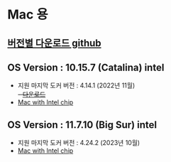 # Mac 용
## [버전별 다운로드 github](https://gist.github.com/FranklinYu/5e0bb9d6c0d873f33c78415dd2ea4138)   

## OS Version : 10.15.7 (Catalina) intel   
- 지원 마지막 도커 버전 : 4.14.1 (2022년 11월)   
~~- [다운로드](https://desktop.docker.com/mac/main/amd64/93002/Docker.dmg)~~   
- <a href="https://desktop.docker.com/mac/main/amd64/93002/Docker.dmg" rel="nofollow">Mac with Intel chip</a>   

## OS Version : 11.7.10 (Big Sur) intel   
- 지원 마지막 도커 버전 : 4.24.2 (2023년 10월)   
- <a href="https://desktop.docker.com/mac/main/amd64/124339/Docker.dmg" rel="nofollow">Mac with Intel chip</a>    


